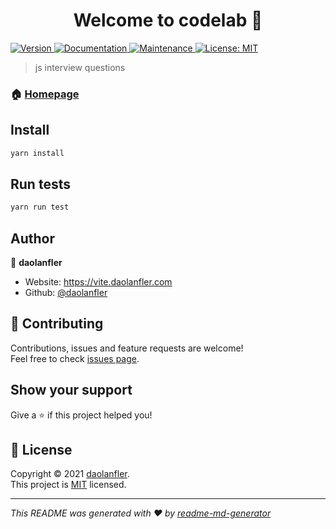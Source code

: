 <h1 align="center">Welcome to codelab 👋</h1>
<p>
  <a href="https://www.npmjs.com/package/codelab" target="_blank">
    <img alt="Version" src="https://img.shields.io/npm/v/codelab.svg">
  </a>
  <a href="https://github.com/daolanfler/codelab#readme" target="_blank">
    <img alt="Documentation" src="https://img.shields.io/badge/documentation-yes-brightgreen.svg" />
  </a>
  <a href="https://github.com/daolanfler/codelab/graphs/commit-activity" target="_blank">
    <img alt="Maintenance" src="https://img.shields.io/badge/Maintained%3F-yes-green.svg" />
  </a>
  <a href="https://github.com/daolanfler/codelab/blob/master/LICENSE" target="_blank">
    <img alt="License: MIT" src="https://img.shields.io/github/license/daolanfler/codelab" />
  </a>
</p>

> js interview questions 

### 🏠 [Homepage](https://github.com/daolanfler/codelab#readme)

## Install

```sh
yarn install
```

## Run tests

```sh
yarn run test
```

## Author

👤 **daolanfler**

* Website: https://vite.daolanfler.com
* Github: [@daolanfler](https://github.com/daolanfler)

## 🤝 Contributing

Contributions, issues and feature requests are welcome!<br />Feel free to check [issues page](https://github.com/daolanfler/codelab/issues). 

## Show your support

Give a ⭐️ if this project helped you!

## 📝 License

Copyright © 2021 [daolanfler](https://github.com/daolanfler).<br />
This project is [MIT](https://github.com/daolanfler/codelab/blob/master/LICENSE) licensed.

***
_This README was generated with ❤️ by [readme-md-generator](https://github.com/kefranabg/readme-md-generator)_